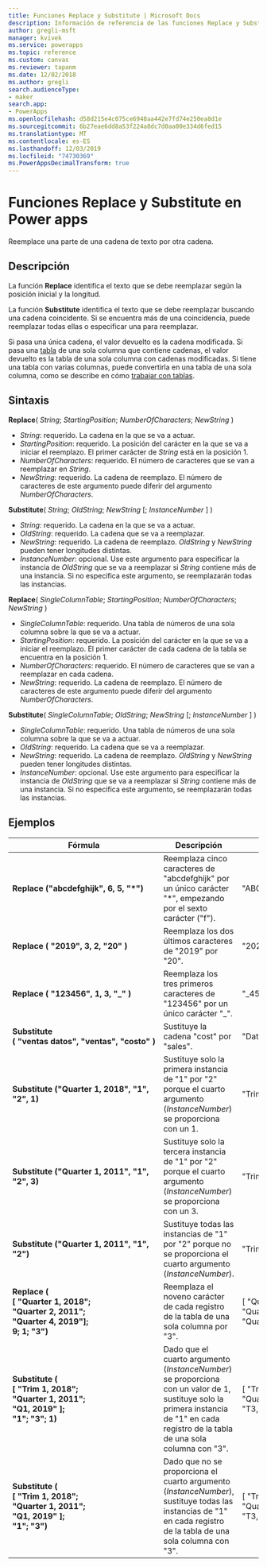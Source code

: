 ```yaml
---
title: Funciones Replace y Substitute | Microsoft Docs
description: Información de referencia de las funciones Replace y Substitute en Power Apps, incluida la sintaxis
author: gregli-msft
manager: kvivek
ms.service: powerapps
ms.topic: reference
ms.custom: canvas
ms.reviewer: tapanm
ms.date: 12/02/2018
ms.author: gregli
search.audienceType:
- maker
search.app:
- PowerApps
ms.openlocfilehash: d58d215e4c075ce6948aa442e7fd74e250ea8d1e
ms.sourcegitcommit: 6b27eae6dd8a53f224a8dc7d0aa00e334d6fed15
ms.translationtype: MT
ms.contentlocale: es-ES
ms.lasthandoff: 12/03/2019
ms.locfileid: "74730369"
ms.PowerAppsDecimalTransform: true
---
```

# <a name="replace-and-substitute-functions-in-power-apps"></a>Funciones Replace y Substitute en Power apps
Reemplace una parte de una cadena de texto por otra cadena.

## <a name="description"></a>Descripción
La función **Replace** identifica el texto que se debe reemplazar según la posición inicial y la longitud.  

La función **Substitute** identifica el texto que se debe reemplazar buscando una cadena coincidente. Si se encuentra más de una coincidencia, puede reemplazar todas ellas o especificar una para reemplazar.

Si pasa una única cadena, el valor devuelto es la cadena modificada. Si pasa una [tabla](../working-with-tables.md) de una sola columna que contiene cadenas, el valor devuelto es la tabla de una sola columna con cadenas modificadas. Si tiene una tabla con varias columnas, puede convertirla en una tabla de una sola columna, como se describe en cómo [trabajar con tablas](../working-with-tables.md).

## <a name="syntax"></a>Sintaxis
**Replace**( *String*; *StartingPosition*; *NumberOfCharacters*; *NewString* )

* *String*: requerido. La cadena en la que se va a actuar.
* *StartingPosition*: requerido. La posición del carácter en la que se va a iniciar el reemplazo. El primer carácter de *String* está en la posición 1.
* *NumberOfCharacters*: requerido. El número de caracteres que se van a reemplazar en *String*.
* *NewString*: requerido. La cadena de reemplazo. El número de caracteres de este argumento puede diferir del argumento *NumberOfCharacters*.

**Substitute**( *String*; *OldString*; *NewString* [; *InstanceNumber* ] )

* *String*: requerido. La cadena en la que se va a actuar.
* *OldString*: requerido. La cadena que se va a reemplazar.
* *NewString*: requerido. La cadena de reemplazo. *OldString* y *NewString* pueden tener longitudes distintas.
* *InstanceNumber*: opcional. Use este argumento para especificar la instancia de *OldString* que se va a reemplazar si *String* contiene más de una instancia. Si no especifica este argumento, se reemplazarán todas las instancias.

**Replace**( *SingleColumnTable*; *StartingPosition*; *NumberOfCharacters*; *NewString* )

* *SingleColumnTable*: requerido. Una tabla de números de una sola columna sobre la que se va a actuar.
* *StartingPosition*: requerido. La posición del carácter en la que se va a iniciar el reemplazo.  El primer carácter de cada cadena de la tabla se encuentra en la posición 1.
* *NumberOfCharacters*: requerido. El número de caracteres que se van a reemplazar en cada cadena.
* *NewString*: requerido.  La cadena de reemplazo. El número de caracteres de este argumento puede diferir del argumento *NumberOfCharacters*.

**Substitute**( *SingleColumnTable*; *OldString*; *NewString* [; *InstanceNumber* ] )

* *SingleColumnTable*: requerido. Una tabla de números de una sola columna sobre la que se va a actuar.
* *OldString*: requerido.  La cadena que se va a reemplazar.
* *NewString*: requerido.  La cadena de reemplazo. *OldString* y *NewString* pueden tener longitudes distintas.
* *InstanceNumber*: opcional. Use este argumento para especificar la instancia de *OldString* que se va a reemplazar si *String* contiene más de una instancia. Si no especifica este argumento, se reemplazarán todas las instancias.

## <a name="examples"></a>Ejemplos

| Fórmula | Descripción | Resultado |
|---------|-------------|--------|
| **Replace ("abcdefghijk",&nbsp;6,&nbsp;5,&nbsp;"*")** | Reemplaza cinco caracteres de "abcdefghijk" por un único carácter "*", empezando por el sexto carácter ("f"). | "ABCDE * k" |
| **Replace (&nbsp;"2019",&nbsp;3,&nbsp;2,&nbsp;"20"&nbsp;)** | Reemplaza los dos últimos caracteres de "2019" por "20". | "2020" |
| **Replace (&nbsp;"123456",&nbsp;1,&nbsp;3,&nbsp;"_"&nbsp;)** | Reemplaza los tres primeros caracteres de "123456" por un único carácter "_". | "_456" | 
| **Substitute (&nbsp;"ventas&nbsp;datos",&nbsp;"ventas",&nbsp;"costo"&nbsp;)** | Sustituye la cadena "cost" por "sales". | "Datos de costo" | 
| **Substitute ("Quarter&nbsp;1,&nbsp;2018", "1", "2", 1)** | Sustituye solo la primera instancia de "1" por "2" porque el cuarto argumento (*InstanceNumber*) se proporciona con un 1. |  "Trimestre 2, 2018" |
| **Substitute ("Quarter&nbsp;1,&nbsp;2011", "1", "2", 3)** | Sustituye solo la tercera instancia de "1" por "2" porque el cuarto argumento (*InstanceNumber*) se proporciona con un 3. | "Trimestre 1, 2012" |
| **Substitute ("Quarter&nbsp;1,&nbsp;2011", "1", "2")** | Sustituye todas las instancias de "1" por "2" porque no se proporciona el cuarto argumento (*InstanceNumber*). | "Trimestre 2, 2022" |
| **Replace (<br>[&nbsp;"Quarter&nbsp;1,&nbsp;2018";<br>"Quarter&nbsp;2,&nbsp;2011";<br>"Quarter&nbsp;4,&nbsp;2019"];<br>9; 1; "3")** | Reemplaza el noveno carácter de cada registro de la tabla de una sola columna por "3". | [&nbsp;"Quarter&nbsp;3,&nbsp;2018",<br>"Quarter&nbsp;3,&nbsp;2011",<br>"Quarter&nbsp;3,&nbsp;2019"&nbsp;] |
| **Substitute (<br>[&nbsp;"Trim&nbsp;1,&nbsp;2018";<br>"Quarter&nbsp;1,&nbsp;2011";<br>"Q1,&nbsp;2019"&nbsp;];<br>"1"; "3"; 1)** | Dado que el cuarto argumento (*InstanceNumber*) se proporciona con un valor de 1, sustituye solo la primera instancia de "1" en cada registro de la tabla de una sola columna con "3". | [&nbsp;"Trim&nbsp;3,&nbsp;2018",<br>"Quarter&nbsp;3,&nbsp;2011",<br>"T3,&nbsp;2019"&nbsp;] |
| **Substitute (<br>[&nbsp;"Trim&nbsp;1,&nbsp;2018";<br>"Quarter&nbsp;1,&nbsp;2011";<br>"Q1,&nbsp;2019"&nbsp;];<br>"1"; "3")** | Dado que no se proporciona el cuarto argumento (*InstanceNumber*), sustituye todas las instancias de "1" en cada registro de la tabla de una sola columna con "3". | [&nbsp;"Trim&nbsp;3,&nbsp;2038",<br>"Quarter&nbsp;3,&nbsp;2033",<br>"T3,&nbsp;2039"&nbsp;] |  
 


